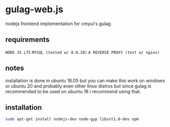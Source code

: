 # gulag-web.js
nodejs frontend implementation for cmyui's gulag

## requirements
`NODE JS LTS`
`MYSQL (tested w/ 8.0.20)`
`A REVERSE PROXY (test w/ nginx)`

## notes
installation is done in ubuntu 18.05 but you can make this work on windows or ubuntu 20 and probably even other linux distros but since gulag is recommended to be used on ubuntu 18 i recommend using that.

## installation

```bash
sudo apt-get install nodejs-dev node-gyp libssl1.0-dev npm

```
